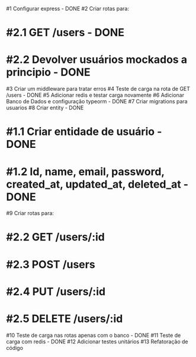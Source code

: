 #1 Configurar express - DONE
#2 Criar rotas para:
#   #2.1 GET /users - DONE
#   #2.2 Devolver usuários mockados a principio - DONE
#3 Criar um middleware para tratar erros
#4 Teste de carga na rota de GET /users - DONE
#5 Adicionar redis e testar carga novamente
#6 Adicionar Banco de Dados e configuração typeorm - DONE
#7 Criar migrations para usuarios
#8 Criar entity - DONE
#   #1.1 Criar entidade de usuário - DONE
#   #1.2 Id, name, email, password, created_at, updated_at, deleted_at - DONE
#9 Criar rotas para:
#   #2.2 GET /users/:id
#   #2.3 POST /users
#   #2.4 PUT /users/:id
#   #2.5 DELETE /users/:id
#10 Teste de carga nas rotas apenas com o banco - DONE
#11 Teste de carga com redis - DONE
#12 Adicionar testes unitários
#13 Refatoração de código